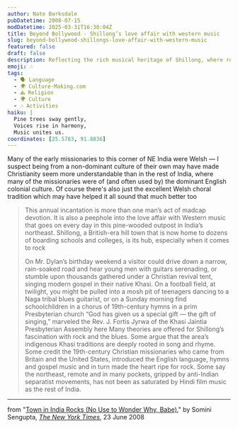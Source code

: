 ```yaml
---
author: Nate Barksdale
pubDatetime: 2008-07-15
modDatetime: 2025-03-31T16:30:04Z
title: Beyond Bollywood - Shillong’s love affair with western music
slug: beyond-bollywood-shillongs-love-affair-with-western-music
featured: false
draft: false
description: Reflecting the rich musical heritage of Shillong, where rock and gospel blend seamlessly in a unique cultural tapestry.
emoji: 🎶
tags:
  - 🗣️ Language
  - 🌍 Culture-Making.com
  - ⛪ Religion
  - 🌍 Culture
  - 🎶 Activities
haiku: |
  Pine trees sway gently,  
  Voices rise in harmony,  
  Music unites us.
coordinates: [25.5783, 91.8836]
---
```


Many of the early missionaries to this corner of NE India were Welsh — I suspect being from a non-dominant culture of their own may have made Christianity seem more understandable than in the rest of India, where many of the missionaries were of (and often used by) the dominant English colonial culture. Of course there's also just the excellent Welsh choral tradition which may have helped it all sound that much better too

> This annual incantation is more than one man’s act of madcap devotion. It is also a peephole into the love affair with Western music that goes on every day in this pine-wooded outpost in India’s northeast. Shillong, a British-era hill town that is now home to dozens of boarding schools and colleges, is its hub, especially when it comes to rock
>
> On Mr. Dylan’s birthday weekend a visitor could drive down a narrow, rain-soaked road and hear young men with guitars serenading, or stumble upon thousands gathered under a Christian revival tent, singing modern gospel in their native Khasi. On a football field, at twilight, you might be pulled into a mosh pit of teenagers dancing to a Naga tribal blues guitarist, or on a Sunday morning find schoolchildren in a chorus of 19th-century hymns in a prim Presbyterian church
> “God has given us a special gift — the gift of singing,” marveled the Rev. J. Fortis Jyrwa of the Khasi Jaintia Presbyterian Assembly here
> Many theories are offered for Shillong’s fascination with rock and the blues. Some argue that the area’s indigenous Khasi traditions are deeply rooted in song and rhyme. Some credit the 19th-century Christian missionaries who came from Britain and the United States, introduced the English language, hymns and gospel music and in turn made the heart ripe for rock. Some say the northeast, remote and in many pockets, gripped by anti-Indian separatist movements, has not been as saturated by Hindi film music as the rest of India.

---

from "[Town in India Rocks (No Use to Wonder Why, Babe)](http://web.archive.org/web/20230603024640/http://www.nytimes.com/2008/06/23/arts/music/23dylan.html)," by Somini Sengupta, [_The New York Times_](http://www.nytimes.com/), 23 June 2008
